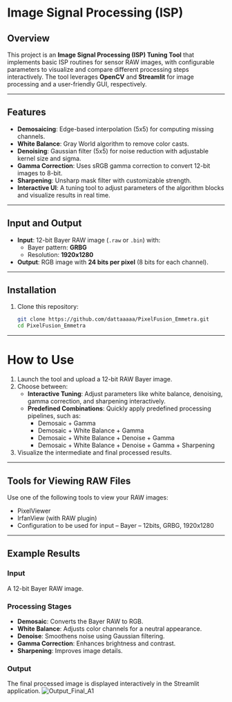 # Image Signal Processing (ISP)

## Overview

This project is an **Image Signal Processing (ISP) Tuning Tool** that implements basic ISP routines for sensor RAW images, with configurable parameters to visualize and compare different processing steps interactively. The tool leverages **OpenCV** and **Streamlit** for image processing and a user-friendly GUI, respectively.

---

## Features

- **Demosaicing**: Edge-based interpolation (5x5) for computing missing channels.
- **White Balance**: Gray World algorithm to remove color casts.
- **Denoising**: Gaussian filter (5x5) for noise reduction with adjustable kernel size and sigma.
- **Gamma Correction**: Uses sRGB gamma correction to convert 12-bit images to 8-bit.
- **Sharpening**: Unsharp mask filter with customizable strength.
- **Interactive UI**: A tuning tool to adjust parameters of the algorithm blocks and visualize results in real time.

---

## Input and Output

- **Input**: 12-bit Bayer RAW image (`.raw` or `.bin`) with:
  - Bayer pattern: **GRBG**
  - Resolution: **1920x1280**
- **Output**: RGB image with **24 bits per pixel** (8 bits for each channel).

---

## Installation

1. Clone this repository:
   ```bash
   git clone https://github.com/dattaaaaa/PixelFusion_Emmetra.git
   cd PixelFusion_Emmetra

---

  # How to Use

1. Launch the tool and upload a 12-bit RAW Bayer image.  
2. Choose between:  
   - **Interactive Tuning**: Adjust parameters like white balance, denoising, gamma correction, and sharpening interactively.  
   - **Predefined Combinations**: Quickly apply predefined processing pipelines, such as:  
     - Demosaic + Gamma  
     - Demosaic + White Balance + Gamma  
     - Demosaic + White Balance + Denoise + Gamma  
     - Demosaic + White Balance + Denoise + Gamma + Sharpening  
3. Visualize the intermediate and final processed results.

---

## Tools for Viewing RAW Files

Use one of the following tools to view your RAW images:  
- PixelViewer  
- IrfanView (with RAW plugin)  
- Configuration to be used for input – Bayer –
12bits, GRBG, 1920x1280

---

## Example Results

### Input  
A 12-bit Bayer RAW image.

### Processing Stages  
- **Demosaic**: Converts the Bayer RAW to RGB.  
- **White Balance**: Adjusts color channels for a neutral appearance.  
- **Denoise**: Smoothens noise using Gaussian filtering.  
- **Gamma Correction**: Enhances brightness and contrast.  
- **Sharpening**: Improves image details.  

### Output  
The final processed image is displayed interactively in the Streamlit application.
![Output_Final_A1](https://github.com/user-attachments/assets/f5c2c4f3-154e-49d5-bd92-1bffb6115ad9)


